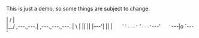 This is just a demo, so some things are subject to change.







                                
                                    
|   /          |                    
|__/ ,---.,---.|    ,---.,---.,---. 
|  \ |   ||   ||    |---'|   ||   | 
`   ``---'`   '`---'`---'`   '`---|o
                              `---' 

